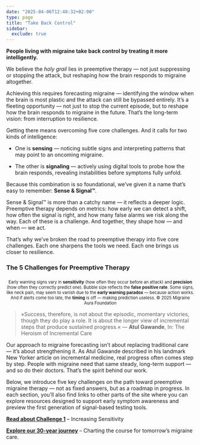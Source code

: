 ```yaml
---
date: "2025-04-06T12:48:32+02:00"
type: page
title: "Take Back Control"
sidebar:
  exclude: true
---
```


**People living with migraine take back control by treating it more intelligently.**

We believe the _holy grail_ lies in preemptive therapy — not just suppressing or stopping the attack, but reshaping how the brain responds to migraine altogether.

Achieving this requires forecasting migraine — identifying the window when the brain is most plastic and the attack can still be bypassed entirely.
It’s a fleeting opportunity — not just to stop the current episode, but to reshape how the brain responds to migraine in the future. That’s the long-term vision: from interruption to resilience.

Getting there means overcoming five core challenges. And it calls for two kinds of intelligence:

- One is **sensing** — noticing subtle signs and interpreting patterns that may point to an oncoming migraine.

- The other is **signaling** — actively using digital tools to probe how the brain responds, revealing instabilities before symptoms fully unfold.

Because this combination is so foundational, we’ve given it a name that’s easy to remember: **Sense & Signal™**.

Sense & Signal™ is more than a catchy name — it reflects a deeper logic. Preemptive therapy depends on metrics: how early we can detect a shift, how often the signal is right, and how many false alarms we risk along the way. Each of these is a challenge. And together, they shape how — and when — we act.

That’s why we’ve broken the road to preemptive therapy into five core challenges. Each one sharpens the tools we need. Each one brings us closer to resilience.


### The 5 Challenges for Preemptive Therapy


<div style="text-align: center;">
  <figure style="display: inline-block; margin: 0 auto;">
    <img
      src="/images/core-challenges.png"
      class="img"
      style="width:max; height:auto;"
      alt="" />
    <figcaption style="font-size: 0.8em; margin-top: 0.5em;">
     Early warning signs vary in <b>sensitivity</b> (how often they occur before an attack) and <b>precision</b> (how often they correctly predict one). Bubble size reflects the <b>false positive rate</b>. Some signs, like neck pain, may seem to vanish due to the <b>early warning paradox</b> — because action works. And if alerts come too late, the <b>timing</b> is off — making prediction useless.   © 2025 Migraine Aura Foundation
    </figcaption>
  </figure>
</div>


> »Success, therefore, is not about the episodic, momentary victories, though they do play a role. It is about the longer view of incremental steps that produce sustained progress.«
— **Atul Gawande**, In: The Heroism of Incremental Care

Our approach to migraine forecasting isn’t about replacing traditional care — it’s about strengthening it.
As Atul Gawande described in his landmark New Yorker article on incremental medicine, real progress often comes step by step. People with migraine need that same steady, long-term support — and so do their doctors. That’s the spirit behind our work.

Below, we introduce five key challenges on the path toward preemptive migraine therapy — not as fixed answers, but as a roadmap in progress.
In each section, you’ll also find links to other parts of the site where you can explore resources designed to support early symptom awareness and preview the first generation of signal-based testing tools.

[**Read about Challenge 1**](core-challenge-1)  – Increasing Sensitivity

[**Explore our 30-year journey**](charting-the-course) – Charting the course for tomorrow’s migraine care.

<!-- Sense & Signal™ is our foundation for treating migraine earlier, smarter, and more precisely — starting before pain begins.-->

<!--
## The 5 Challenges for Preemptive Therapy

### 1. Increase Sensitivity
How often is the sign present before a migraine attack?
Some warning signs are subtle, irregular, or dismissed as everyday fluctuations. To increase sensitivity, we combine symptom tracking with dynamic testing — probing the brain’s shifting state to detect early changes even before subjective awareness. It’s about catching the quiet signals before they vanish.

### 2. Increase Precision
How often does a migraine attack follow the sign?
Not every signal means trouble. That’s why we go beyond surface patterns. Like a diagnostic in chemical biology, our tools aim to identify specific physiological signatures — using perception and behavior as readouts of brain instability. Precision means fewer false hopes, more timely actions.

### 3. Reduce the False-Positive Rate
How often do we get a false alarm?
A signal you can’t trust is worse than none at all. By probing the migraine brain with structured tasks — rather than relying on vague gut feelings — we work to lower false alarms. Smart prompts and network-based models help us distinguish real warnings from background noise.

### 4. Dissolve the Early Warning Paradox
What if a good intervention hides its own success?
Here’s the paradox: if a warning helps prevent an attack, it may look like it was wrong. We’re developing methods to account for this — treating the warning as a causal probe, not just a forecast. Like in chemical screens, success sometimes hides its own trail — we make it visible again.

### 5. Hit the Timing Sweet Spot
When is it early enough — and not too late?
Timing is everything. Our focus is the narrow 72–24 hour window before headache begins — when the brain is shifting, but you may not yet feel anything. Through short digital tests and pattern recognition, we aim to detect this physiological “sweet spot” — and act before migraine takes hold.

-->
